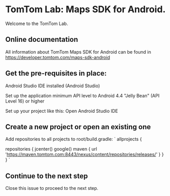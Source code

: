 # TomTom Lab: Maps SDK for Android.

Welcome to the TomTom Lab.

## Online documentation

All information about TomTom Maps SDK for Android can be found in
https://developer.tomtom.com/maps-sdk-android

## Get the pre-requisites in place:
Android Studio IDE installed (Android Studio)

Set up the application minimum API level to Android 4.4 "Jelly Bean" (API Level 16) or higher

Set up your project like this:
Open Android Studio IDE

## Create a new project or open an existing one

Add repositories to all projects to root/build.gradle:
`
allprojects {

   repositories {
      jcenter()
      google()
      maven {
         url 'https://maven.tomtom.com:8443/nexus/content/repositories/releases/'
      }
   }   
}
`

## Continue to the next step

Close this issue to proceed to the next step.
